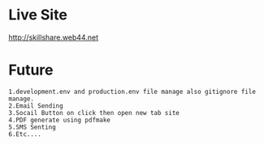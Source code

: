 # Live Site
http://skillshare.web44.net


  
# Future
```
1.development.env and production.env file manage also gitignore file manage.
2.Email Sending
3.Socail Button on click then open new tab site
4.PDF generate using pdfmake   
5.SMS Senting
6.Etc....     
```
